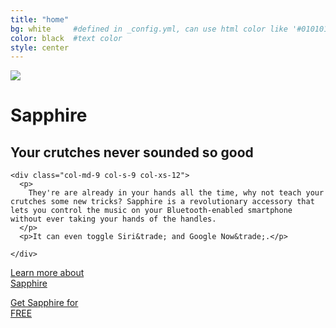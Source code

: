 ```yaml
---
title: "home"
bg: white     #defined in _config.yml, can use html color like '#010101'
color: black  #text color
style: center
---
```


<div class="fluid-container">
  <div class="row">
    <div class="col-md-3 col-xs-6">
      <div class="phone">
        <img class="img-responsive img-rounded" src="http://placekitten.com/320/480">
      </div>
    </div>
    <div class="col-md-9 col-s-3 col-xs-6">
      <div class="pull-middle">
        <h1 class="h1 page-header">Sapphire</h1>
        <h2>Your crutches never sounded so good</h2>
      </div>
    </div>
  
    <div class="col-md-9 col-s-9 col-xs-12">
      <p>
        They're are already in your hands all the time, why not teach your crutches some new tricks? Sapphire is a revolutionary accessory that lets you control the music on your Bluetooth-enabled smartphone without ever taking your hands of the handles.
      </p>
      <p>It can even toggle Siri&trade; and Google Now&trade;.</p>
      
    </div>
  </div>
  <div class="row">
    <div class="col-md-3 col-md-offset-3 col-xs-12">
      <p>
        <a href="#b-what" class="btn-lg btn-primary btn-block cta-btn"><span>Learn more about<br>Sapphire</span></a>
      </p>
    </div>
    <div class="col-md-3 col-xs-12">
      <p>
        <a href="#c-beta" class="btn-lg btn-success btn-block cta-btn"><span>Get Sapphire for<br>FREE</span></a>
      </p>
    </div>

  </div>
</div>